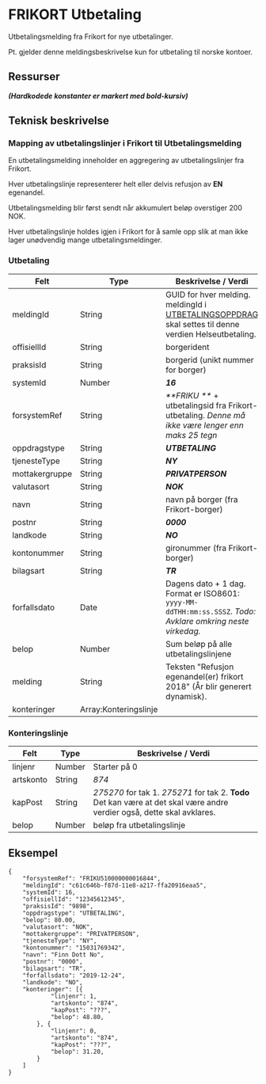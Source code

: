 # FRIKORT Utbetaling
Utbetalingsmelding fra Frikort for nye utbetalinger.

Pt. gjelder denne meldingsbeskrivelse kun for utbetaling til norske kontoer.

## Ressurser
_**(Hardkodede konstanter er markert med bold-kursiv)**_

## Teknisk beskrivelse
### Mapping av utbetalingslinjer i Frikort til Utbetalingsmelding
En utbetalingsmelding inneholder en aggregering av utbetalingslinjer fra Frikort.

Hver utbetalingslinje representerer helt eller delvis refusjon av **EN** egenandel.

Utbetalingsmelding blir først sendt når akkumulert beløp overstiger 200 NOK.

Hver utbetalingslinje holdes igjen i Frikort for å samle opp slik at man ikke lager unødvendig mange utbetalingsmeldinger. 


### Utbetaling
Felt | Type | Beskrivelse / Verdi
-----|------ |-------------------
meldingId | String | GUID for hver melding. meldingId i [UTBETALINGSOPPDRAG](docs/UTBETALINGSOPPDRAG.md) skal settes til denne verdien Helseutbetaling.
offisiellId |String | borgerident
praksisId | String | borgerid (unikt nummer for borger)
systemId | Number | _**16**_
forsystemRef|String| _**FRIKU **_ + utbetalingsid fra Frikort-utbetaling. _Denne må ikke være lenger enn maks 25 tegn_
oppdragstype|String| _**UTBETALING**_
tjenesteType|String| _**NY**_
mottakergruppe|String| _**PRIVATPERSON**_
valutasort|String| **_NOK_**
navn | String | navn på borger (fra Frikort-borger)
postnr | String| _**0000**_
landkode | String | _**NO**_
kontonummer | String | gironummer (fra Frikort-borger)
bilagsart | String | _**TR**_
forfallsdato | Date| Dagens dato + 1 dag. Format er ISO8601: ``yyyy-MM-ddTHH:mm:ss.SSSZ``. _Todo: Avklare omkring neste virkedag._ 
belop | Number | Sum beløp på alle utbetalingslinjene
melding | String | Teksten "Refusjon egenandel(er) frikort 2018" (År blir generert dynamisk).
konteringer | Array:Konteringslinje |

### Konteringslinje
Felt | Type | Beskrivelse / Verdi
-----|----- |--------------------
linjenr | Number | Starter på 0
artskonto | String | _*874*_ 
kapPost | String | _*275270*_ for tak 1. _*275271*_ for tak 2. **Todo** Det kan være at det skal være andre verdier også, dette skal avklares.
belop | Number | beløp fra utbetalingslinje
 


## Eksempel

```
{
	"forsystemRef": "FRIKU510000000016844",
	"meldingId": "c61c646b-f87d-11e8-a217-ffa20916eaa5",
	"systemId": 16,
	"offisiellId": "12345612345",
	"praksisId": "9898",
	"oppdragstype": "UTBETALING",
	"belop": 80.00,
	"valutasort": "NOK",
	"mottakergruppe": "PRIVATPERSON",
	"tjenesteType": "NY",
	"kontonummer": "15031769342",
	"navn": "Finn Dott No",
	"postnr": "0000",
	"bilagsart": "TR",
	"forfallsdato": "2019-12-24",
	"landkode": "NO",
	"konteringer": [{
			"linjenr": 1,
			"artskonto": "874",
			"kapPost": "???",
			"belop": 48.80,
		}, {
			"linjenr": 0,
			"artskonto": "874",
			"kapPost": "???",
			"belop": 31.20,
		}
	]
}
```